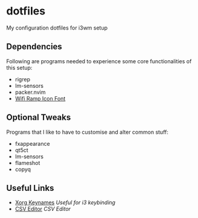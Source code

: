 # dotfiles
My configuration dotfiles for i3wm setup

## Dependencies
Following are programs needed to experience some core functionalities of this setup:
- rigrep
- lm-sensors
- packer.nvim
- [Wifi Ramp Icon Font](https://github.com/isaif/polybar-wifi-ramp-icons)

## Optional Tweaks

Programs that I like to have to customise and alter common stuff:
- fxappearance
- qt5ct
- lm-sensors
- flameshot
- copyq

## Useful Links

- [Xorg Keynames](http://xahlee.info/linux/linux_show_keycode_keysym.html) *Useful for i3 keybinding*
- [CSV Editor](https://www.moderncsv.com/) *CSV Editor*
